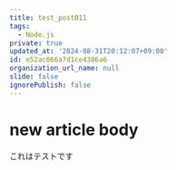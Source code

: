 ```yaml
---
title: test_post011
tags:
  - Node.js
private: true
updated_at: '2024-08-31T20:12:07+09:00'
id: e52ac066a7d1ce4386a6
organization_url_name: null
slide: false
ignorePublish: false
---
```

# new article body
これはテストです
